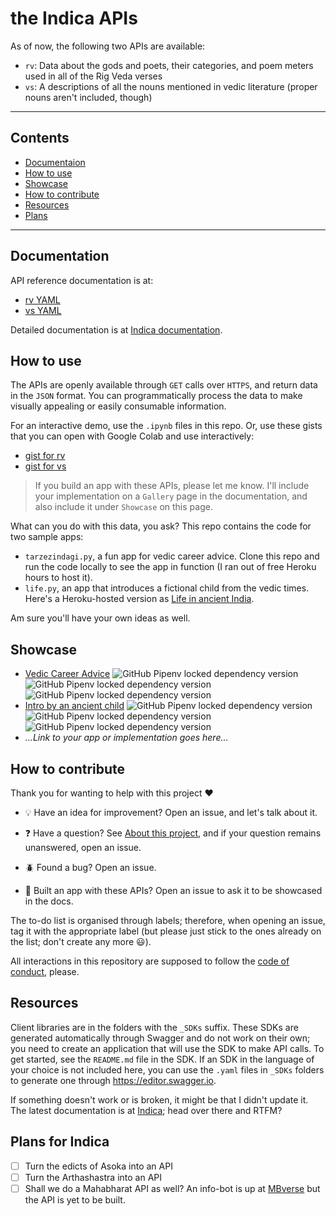 # the Indica APIs

As of now, the following two APIs are available: 

- `rv`: Data about the gods and poets, their categories, and poem meters used in all of the Rig Veda verses
- `vs`: A descriptions of all the nouns  mentioned in vedic literature (proper nouns aren't included, though)

<hr/>

## Contents
-  [Documentaion](#documentation)
-  [How to use](#how-to-use)
-  [Showcase](#showcase)
-  [How to contribute](#how-to-contribute)
-  [Resources](#resources)
-  [Plans](#plans-for-indica)

<hr/>

## Documentation

API reference documentation is at:

- [rv YAML](https://raw.githack.com/AninditaBasu/indica/master/rv_SDKs/rv_redoc.html)
- [vs YAML](https://raw.githack.com/AninditaBasu/indica/master/vs_SDKs/vs_redoc.html)

Detailed documentation is at [Indica documentation](https://aninditabasu.github.io/indica/). 

## How to use

The APIs are openly available through `GET` calls over `HTTPS`, and return data in the `JSON` format. You can programmatically process the data to make visually appealing or easily consumable information.

For an interactive demo, use the `.ipynb` files in this repo. Or, use these gists that you can open with Google Colab and use interactively:

-  [gist for rv](https://gist.github.com/AninditaBasu/e7baf92b307a8d125243350fc02eafa9)
-  [gist for vs](https://gist.github.com/AninditaBasu/d6107cb10fdb385baad09db497dba4a7)

> If you build an app with these APIs, please let me know. I'll include your implementation on a `Gallery` page in the documentation, and also include it under `Showcase` on this page.

What can you do with this data, you ask? This repo contains the code for two sample apps:

- `tarzezindagi.py`, a fun app for vedic career advice. Clone this repo and run the code locally to see the app in function (I ran out of free Heroku hours to host it).
- `life.py`, an app that introduces a fictional child from the vedic times. Here's a Heroku-hosted version as [Life in ancient India](https://life-ancient-india.herokuapp.com/).
 
Am sure you'll have your own ideas as well. 

## Showcase

- [Vedic Career Advice](tarzezindagi.py)  ![GitHub Pipenv locked dependency version](https://img.shields.io/github/pipenv/locked/dependency-version/AninditaBasu/indica/flask) ![GitHub Pipenv locked dependency version](https://img.shields.io/github/pipenv/locked/dependency-version/AninditaBasu/indica/gunicorn) ![GitHub Pipenv locked dependency version](https://img.shields.io/github/pipenv/locked/dependency-version/AninditaBasu/indica/requests)
- [Intro by an ancient child](life.py) ![GitHub Pipenv locked dependency version](https://img.shields.io/github/pipenv/locked/dependency-version/AninditaBasu/indica/flask) ![GitHub Pipenv locked dependency version](https://img.shields.io/github/pipenv/locked/dependency-version/AninditaBasu/indica/gunicorn) ![GitHub Pipenv locked dependency version](https://img.shields.io/github/pipenv/locked/dependency-version/AninditaBasu/indica/requests)
- _...Link to your app or implementation goes here..._

## How to contribute

Thank you for wanting to help with this project :heart:

- :bulb: Have an idea for improvement? Open an issue, and let's talk about it.

- :question: Have a question? See [About this project](https://aninditabasu.github.io/indica/html/about.html), and if your question remains unanswered, open an issue.

- :beetle: Found a bug? Open an issue.

- :tada: Built an app with these APIs? Open an issue to ask it to be showcased in the docs.

The to-do list is organised through labels; therefore, when opening an issue, tag it with the appropriate label (but please just stick to the ones already on the list; don't create any more :smiley:).

All interactions in this repository are supposed to follow the [code of conduct](code-of-conduct.md), please.

## Resources

Client libraries are in the folders with the `_SDKs` suffix. These SDKs are generated automatically through Swagger and do not work on their own; you need to create an application that will use the SDK to make API calls. To get started, see the `README.md` file in the SDK. If an SDK in the language of your choice is not included here, you can use the `.yaml` files in `_SDKs` folders to generate one through https://editor.swagger.io.

If something doesn't work or is broken, it might be that I didn't update it. The latest documentation is at [Indica](https://aninditabasu.github.io/indica/); head over there and RTFM?

## Plans for Indica

- [ ] Turn the edicts of Asoka into an API
- [ ] Turn the Arthashastra into an API
- [ ] Shall we do a Mahabharat API as well? An info-bot is up at [MBverse](https://mb-verse.herokuapp.com/) but the API is yet to be built.